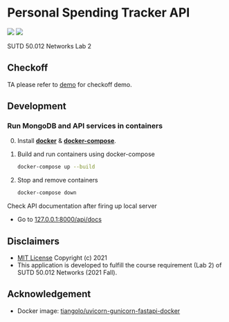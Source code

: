 # Personal Spending Tracker API

[![](https://img.shields.io/badge/license-MIT-blue)](LICENSE)
[![](https://img.shields.io/badge/code%20style-black-black)](https://github.com/psf/black)

SUTD 50.012 Networks Lab 2

## Checkoff

TA please refer to [demo](demo) for checkoff demo.

## Development

### Run MongoDB and API services in containers

0. Install [**docker**](https://docs.docker.com/engine/install/) & [**docker-compose**](https://docs.docker.com/compose/install/).

1. Build and run containers using docker-compose
    ```bash
    docker-compose up --build
    ```
2. Stop and remove containers
    ```bash
    docker-compose down
    ```

Check API documentation after firing up local server

-   Go to [127.0.0.1:8000/api/docs](http://127.0.0.1:8000/api/docs)

## Disclaimers

-   [MIT License](LICENSE) Copyright (c) 2021
-   This application is developed to fulfill the course requirement (Lab 2) of SUTD 50.012 Networks (2021 Fall).

## Acknowledgement

-   Docker image: [tiangolo/uvicorn-gunicorn-fastapi-docker](https://github.com/tiangolo/uvicorn-gunicorn-fastapi-docker)

